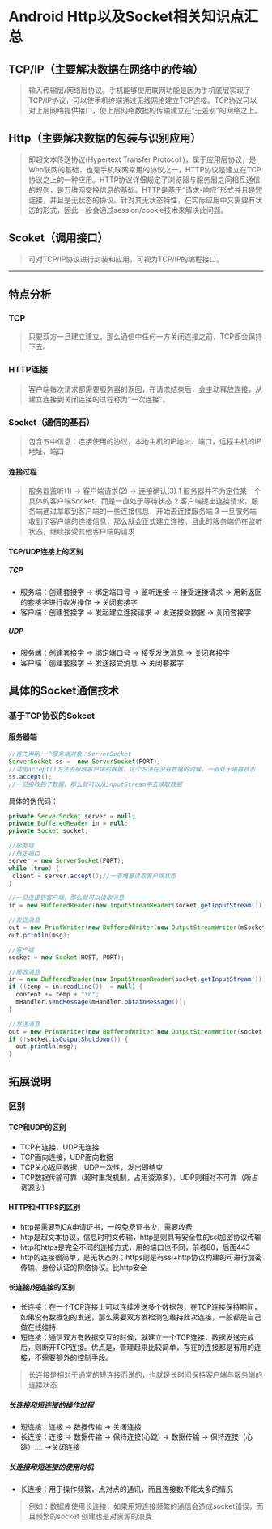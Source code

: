 # Android Http以及Socket相关知识点汇总

## TCP/IP（主要解决数据在网络中的传输）
>输入传输层/网络层协议。手机能够使用联网功能是因为手机底层实现了TCP/IP协议，可以使手机终端通过无线网络建立TCP连接。TCP协议可以对上层网络提供接口，使上层网络数据的传输建立在“无差别”的网络之上。
## Http（主要解决数据的包装与识别应用）
>即超文本传送协议(Hypertext Transfer Protocol )，属于应用层协议，是Web联网的基础，也是手机联网常用的协议之一，HTTP协议是建立在TCP协议之上的一种应用。HTTP协议详细规定了浏览器与服务器之间相互通信的规则，是万维网交换信息的基础。HTTP是基于“请求-响应”形式并且是短连接，并且是无状态的协议。针对其无状态特性，在实际应用中又需要有状态的形式，因此一般会通过session/cookie技术来解决此问题。
## Scoket（调用接口）
>可对TCP/IP协议进行封装和应用，可视为TCP/IP的编程接口。
***
## 特点分析
### TCP
>只要双方一旦建立建立，那么通信中任何一方关闭连接之前，TCP都会保持下去。
### HTTP连接
>客户端每次请求都需要服务器的返回，在请求结束后，会主动释放连接，从建立连接到关闭连接的过程称为“一次连接”。
### Socket（通信的基石）
>包含五中信息：连接使用的协议，本地主机的IP地址、端口，远程主机的IP地址、端口
#### 连接过程
>服务器监听(1) -> 客户端请求(2) -> 连接确认(3)
1 服务器并不为定位某一个具体的客户端Socket，而是一直处于等待状态
2 客户端提出连接请求，服务端通过拿取到客户端的一些连接信息，开始去连接服务端
3 一旦服务端收到了客户端的连接信息，那么就会正式建立连接。且此时服务端仍在监听状态，继续接受其他客户端的请求
#### TCP/UDP连接上的区别
##### TCP
* 服务端：创建套接字 -> 绑定端口号 -> 监听连接 -> 接受连接请求 -> 用新返回的套接字进行收发操作 -> 关闭套接字
* 客户端：创建套接字 -> 发起建立连接请求 -> 发送接受数据 -> 关闭套接字
##### UDP
* 服务端：创建套接字 -> 绑定端口号 -> 接受发送消息 -> 关闭套接字
* 客户端：创建套接字 -> 发送接受消息 -> 关闭套接字
## 具体的Socket通信技术
### 基于TCP协议的Sokcet
#### 服务器端
```java
//首先声明一个服务端对象：ServerSocket
ServerSocket ss =  new ServerSocket(PORT);
//调用accept()方法去接收客户端的数据，这个方法在没有数据的时候，一直处于堵塞状态
ss.accept();
//一旦接收到了数据，那么就可以从inputStream中去读取数据
```
具体的伪代码：
```java
private ServerSocket server = null;
private BufferedReader in = null;
private Socket socket;

//服务端
//指定端口
server = new ServerSocket(PORT);
while (true) {
 client = server.accept();//一直堵塞读取客户端状态
}

//一旦连接到客户端，那么就可以读取消息
in = new BufferedReader(new InputStreamReader(socket.getInputStream()));

//发送消息
out = new PrintWriter(new BufferedWriter(new OutputStreamWriter(mSocket.getOutputStream())), true);
out.println(msg);

//客户端
socket = new Socket(HOST, PORT);

//接收消息
in = new BufferedReader(new InputStreamReader(socket.getInputStream()));
if ((temp = in.readLine()) != null) {
  content += temp + "\n";
  mHandler.sendMessage(mHandler.obtainMessage());
}

//发送消息
out = new PrintWriter(new BufferedWriter(new OutputStreamWriter(socket.getOutputStream())), true);
if (!socket.isOutputShutdown()) {
  out.println(msg);
}
```
## 拓展说明
### 区别
#### TCP和UDP的区别
* TCP有连接，UDP无连接
* TCP面向连接，UDP面向数据
* TCP关心返回数据，UDP一次性，发出即结束
* TCP数据传输可靠（超时重发机制，占用资源多），UDP则相对不可靠（所占资源少）
#### HTTP和HTTPS的区别
* http是需要到CA申请证书，一般免费证书少，需要收费
* http是超文本协议，信息时明文传输，http是则具有安全性的ssl加密协议传输
* http和https是完全不同的连接方式，用的端口也不同，前者80，后面443
* http的连接很简单，是无状态的；https则是有ssl+http协议构建的可进行加密传输、身份认证的网络协议。比http安全
#### 长连接/短连接的区别
* 长连接：在一个TCP连接上可以连续发送多个数据包，在TCP连接保持期间，如果没有数据包的发送，那么需要双方发检测包维持此次连接，一般都是自己做在线维持
* 短连接：通信双方有数据交互的时候，就建立一个TCP连接，数据发送完成后，则断开TCP连接。优点是，管理起来比较简单，存在的连接都是有用的连接，不需要额外的控制手段。
>长连接是相对于通常的短连接而说的，也就是长时间保持客户端与服务端的连接状态
##### 长连接和短连接的操作过程
* 短连接：连接 -> 数据传输 -> 关闭连接
* 长连接：连接 -> 数据传输 -> 保持连接(心跳) -> 数据传输 -> 保持连接（心跳）.... ->关闭连接
##### 长连接和短连接的使用时机
* 长连接：用于操作频繁，点对点的通讯，而且连接数不能太多的情况
>例如：数据库使用长连接，如果用短连接频繁的通信会造成socket错误，而且频繁的socket 创建也是对资源的浪费


























